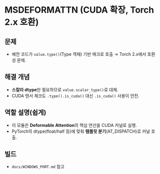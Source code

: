 # MSDEFORMATTN (CUDA 확장, Torch 2.x 호환)

## 문제
- 예전 코드가 `value.type()`(Type 객체) 기반 매크로 호출 → Torch 2.x에서 호환성 문제.

## 해결 개념
- **스칼라 dtype**만 필요하므로 `value.scalar_type()`로 대체.
- CUDA 텐서 체크도 `.type().is_cuda()` 대신 `.is_cuda()` 사용이 안전.

## 역할 설명(쉽게)
- 이 모듈은 **Deformable Attention**의 핵심 연산을 CUDA 커널로 실행.
- PyTorch의 dtype(float/half 등)에 맞춰 **템플릿 분기**(AT_DISPATCH)로 커널 호출.

## 빌드
- `docs/WINDOWS_PORT.md` 참고
